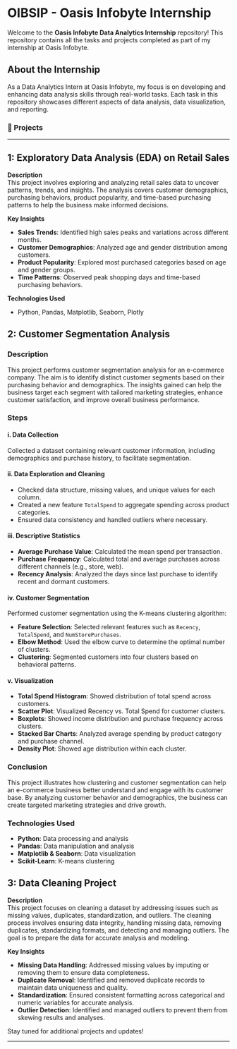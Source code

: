 # OIBSIP - Oasis Infobyte Internship

Welcome to the **Oasis Infobyte Data Analytics Internship** repository! This repository contains all the tasks and projects completed as part of my internship at Oasis Infobyte.

## About the Internship
As a Data Analytics Intern at Oasis Infobyte, my focus is on developing and enhancing data analysis skills through real-world tasks. Each task in this repository showcases different aspects of data analysis, data visualization, and reporting.

### 📁 Projects
---
## 1: Exploratory Data Analysis (EDA) on Retail Sales

**Description**  
This project involves exploring and analyzing retail sales data to uncover patterns, trends, and insights. The analysis covers customer demographics, purchasing behaviors, product popularity, and time-based purchasing patterns to help the business make informed decisions.

**Key Insights**  
- **Sales Trends**: Identified high sales peaks and variations across different months.
- **Customer Demographics**: Analyzed age and gender distribution among customers.
- **Product Popularity**: Explored most purchased categories based on age and gender groups.
- **Time Patterns**: Observed peak shopping days and time-based purchasing behaviors.

**Technologies Used**  
- Python, Pandas, Matplotlib, Seaborn, Plotly

## 2: Customer Segmentation Analysis

### Description
This project performs customer segmentation analysis for an e-commerce company. The aim is to identify distinct customer segments based on their purchasing behavior and demographics. The insights gained can help the business target each segment with tailored marketing strategies, enhance customer satisfaction, and improve overall business performance.

### Steps
#### i. Data Collection
Collected a dataset containing relevant customer information, including demographics and purchase history, to facilitate segmentation.

#### ii. Data Exploration and Cleaning
- Checked data structure, missing values, and unique values for each column.
- Created a new feature `TotalSpend` to aggregate spending across product categories.
- Ensured data consistency and handled outliers where necessary.

#### iii. Descriptive Statistics
- **Average Purchase Value**: Calculated the mean spend per transaction.
- **Purchase Frequency**: Calculated total and average purchases across different channels (e.g., store, web).
- **Recency Analysis**: Analyzed the days since last purchase to identify recent and dormant customers.

#### iv. Customer Segmentation
Performed customer segmentation using the K-means clustering algorithm:
- **Feature Selection**: Selected relevant features such as `Recency`, `TotalSpend`, and `NumStorePurchases`.
- **Elbow Method**: Used the elbow curve to determine the optimal number of clusters.
- **Clustering**: Segmented customers into four clusters based on behavioral patterns.

#### v. Visualization
- **Total Spend Histogram**: Showed distribution of total spend across customers.
- **Scatter Plot**: Visualized Recency vs. Total Spend for customer clusters.
- **Boxplots**: Showed income distribution and purchase frequency across clusters.
- **Stacked Bar Charts**: Analyzed average spending by product category and purchase channel.
- **Density Plot**: Showed age distribution within each cluster.

### Conclusion
This project illustrates how clustering and customer segmentation can help an e-commerce business better understand and engage with its customer base. By analyzing customer behavior and demographics, the business can create targeted marketing strategies and drive growth.

### Technologies Used
- **Python**: Data processing and analysis
- **Pandas**: Data manipulation and analysis
- **Matplotlib & Seaborn**: Data visualization
- **Scikit-Learn**: K-means clustering

## 3: Data Cleaning Project

**Description**  
This project focuses on cleaning a dataset by addressing issues such as missing values, duplicates, standardization, and outliers. The cleaning process involves ensuring data integrity, handling missing data, removing duplicates, standardizing formats, and detecting and managing outliers. The goal is to prepare the data for accurate analysis and modeling.

**Key Insights**  
- **Missing Data Handling**: Addressed missing values by imputing or removing them to ensure data completeness.
- **Duplicate Removal**: Identified and removed duplicate records to maintain data uniqueness and quality.
- **Standardization**: Ensured consistent formatting across categorical and numeric variables for accurate analysis.
- **Outlier Detection**: Identified and managed outliers to prevent them from skewing results and analyses.

Stay tuned for additional projects and updates!

---

